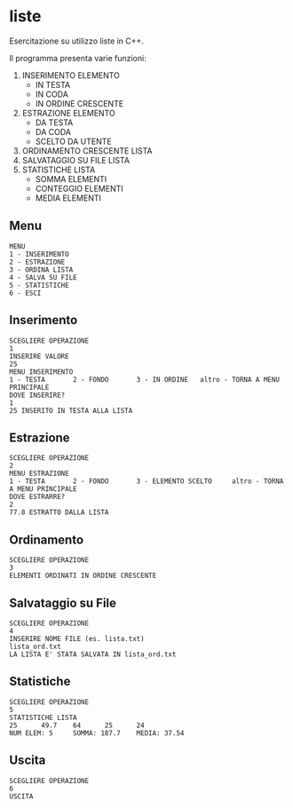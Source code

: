 # liste
Esercitazione su utilizzo liste in C++.

Il programma presenta varie funzioni:
1. INSERIMENTO ELEMENTO
    - IN TESTA
    - IN CODA
    - IN ORDINE CRESCENTE
2. ESTRAZIONE ELEMENTO
    - DA TESTA
    - DA CODA
    - SCELTO DA UTENTE
3. ORDINAMENTO CRESCENTE LISTA
4. SALVATAGGIO SU FILE LISTA
5. STATISTICHE LISTA
    - SOMMA ELEMENTI
    - CONTEGGIO ELEMENTI
    - MEDIA ELEMENTI
## Menu
```
MENU
1 - INSERIMENTO
2 - ESTRAZIONE
3 - ORDINA LISTA
4 - SALVA SU FILE
5 - STATISTICHE
6 - ESCI
```
## Inserimento
```
SCEGLIERE OPERAZIONE
1
INSERIRE VALORE
25
MENU INSERIMENTO
1 - TESTA       2 - FONDO       3 - IN ORDINE   altro - TORNA A MENU PRINCIPALE
DOVE INSERIRE?
1
25 INSERITO IN TESTA ALLA LISTA
```
## Estrazione
```
SCEGLIERE OPERAZIONE
2
MENU ESTRAZIONE
1 - TESTA       2 - FONDO       3 - ELEMENTO SCELTO     altro - TORNA A MENU PRINCIPALE
DOVE ESTRARRE?
2
77.8 ESTRATTO DALLA LISTA
```
## Ordinamento
```
SCEGLIERE OPERAZIONE
3
ELEMENTI ORDINATI IN ORDINE CRESCENTE
```
## Salvataggio su File
```
SCEGLIERE OPERAZIONE
4
INSERIRE NOME FILE (es. lista.txt)
lista_ord.txt
LA LISTA E' STATA SALVATA IN lista_ord.txt
```
## Statistiche
```
SCEGLIERE OPERAZIONE
5
STATISTICHE LISTA
25      49.7    64      25      24
NUM ELEM: 5     SOMMA: 187.7    MEDIA: 37.54
```
## Uscita
```
SCEGLIERE OPERAZIONE
6
USCITA
```
